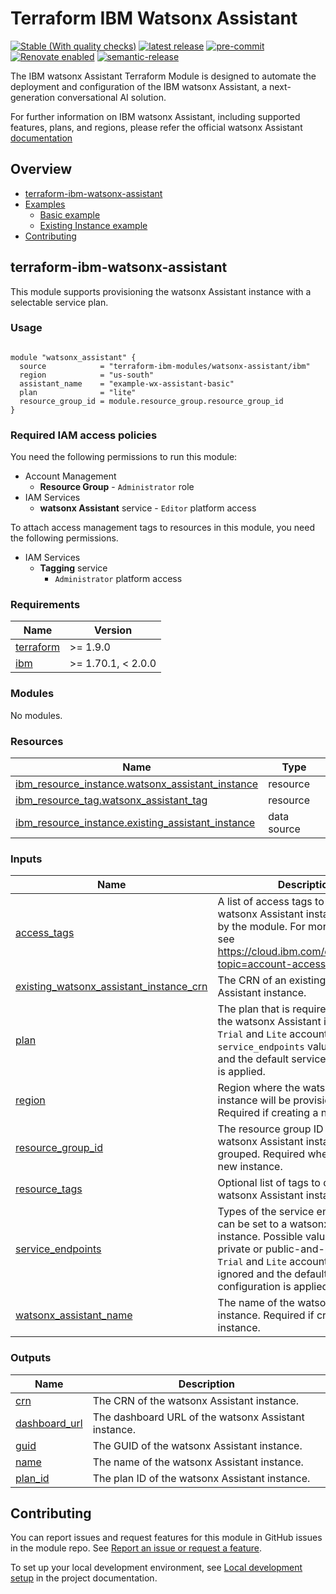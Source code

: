 # Terraform IBM Watsonx Assistant

<!--
Update status and "latest release" badges:
  1. For the status options, see https://terraform-ibm-modules.github.io/documentation/#/badge-status
  2. Update the "latest release" badge to point to the correct module's repo. Replace "terraform-ibm-module-template" in two places.
-->
[![Stable (With quality checks)](https://img.shields.io/badge/Status-Stable%20(With%20quality%20checks)-green)](https://terraform-ibm-modules.github.io/documentation/#/badge-status)
[![latest release](https://img.shields.io/github/v/release/terraform-ibm-modules/terraform-ibm-watsonx-assistant?logo=GitHub&sort=semver)](https://github.com/terraform-ibm-modules/terraform-ibm-watsonx-assistant/releases/latest)
[![pre-commit](https://img.shields.io/badge/pre--commit-enabled-brightgreen?logo=pre-commit&logoColor=white)](https://github.com/pre-commit/pre-commit)
[![Renovate enabled](https://img.shields.io/badge/renovate-enabled-brightgreen.svg)](https://renovatebot.com/)
[![semantic-release](https://img.shields.io/badge/%20%20%F0%9F%93%A6%F0%9F%9A%80-semantic--release-e10079.svg)](https://github.com/semantic-release/semantic-release)

<!--
Add a description of modules in this repo.
Expand on the repo short description in the .github/settings.yml file.

For information, see "Module names and descriptions" at
https://terraform-ibm-modules.github.io/documentation/#/implementation-guidelines?id=module-names-and-descriptions
-->

The IBM watsonx Assistant Terraform Module is designed to automate the deployment and configuration of the IBM watsonx Assistant, a next-generation conversational AI solution.

For further information on IBM watsonx Assistant, including supported features, plans, and regions, please refer the official watsonx Assistant [documentation](https://cloud.ibm.com/docs/watson-assistant?topic=watson-assistant-welcome-new-assistant)

<!-- The following content is automatically populated by the pre-commit hook -->
<!-- BEGIN OVERVIEW HOOK -->
## Overview
* [terraform-ibm-watsonx-assistant](#terraform-ibm-watsonx-assistant)
* [Examples](./examples)
    * [Basic example](./examples/basic)
    * [Existing Instance example](./examples/existing-instance)
* [Contributing](#contributing)
<!-- END OVERVIEW HOOK -->


<!--
If this repo contains any reference architectures, uncomment the heading below and link to them.
(Usually in the `/reference-architectures` directory.)
See "Reference architecture" in the public documentation at
https://terraform-ibm-modules.github.io/documentation/#/implementation-guidelines?id=reference-architecture
-->
<!-- ## Reference architectures -->


<!-- Replace this heading with the name of the root level module (the repo name) -->

## terraform-ibm-watsonx-assistant

This module supports provisioning the watsonx Assistant instance with a selectable service plan.

### Usage

<!--
Add an example of the use of the module in the following code block.

Use real values instead of "var.<var_name>" or other placeholder values
unless real values don't help users know what to change.
-->

```hcl

module "watsonx_assistant" {
  source            = "terraform-ibm-modules/watsonx-assistant/ibm"
  region            = "us-south"
  assistant_name    = "example-wx-assistant-basic"
  plan              = "lite"
  resource_group_id = module.resource_group.resource_group_id
}

```

### Required IAM access policies

You need the following permissions to run this module:

* Account Management
  * **Resource Group**
        - `Administrator` role
* IAM Services
  * **watsonx Assistant** service
        - `Editor` platform access

To attach access management tags to resources in this module, you need the following permissions.

- IAM Services
    - **Tagging** service
        - `Administrator` platform access


<!-- PERMISSIONS REQUIRED TO RUN MODULE
If this module requires permissions, uncomment the following block and update
the sample permissions, following the format.
Replace the 'Sample IBM Cloud' service and roles with applicable values.
The required information can usually be found in the services official
IBM Cloud documentation.
To view all available service permissions, you can go in the
console at Manage > Access (IAM) > Access groups and click into an existing group
(or create a new one) and in the 'Access' tab click 'Assign access'.
-->

<!--
You need the following permissions to run this module:

- Service
    - **Resource group only**
        - `Viewer` access on the specific resource group
    - **Sample IBM Cloud** service
        - `Editor` platform access
        - `Manager` service access
-->

<!-- NO PERMISSIONS FOR MODULE
If no permissions are required for the module, uncomment the following
statement instead the previous block.
-->

<!-- No permissions are needed to run this module.-->


<!-- The following content is automatically populated by the pre-commit hook -->
<!-- BEGINNING OF PRE-COMMIT-TERRAFORM DOCS HOOK -->
### Requirements

| Name | Version |
|------|---------|
| <a name="requirement_terraform"></a> [terraform](#requirement\_terraform) | >= 1.9.0 |
| <a name="requirement_ibm"></a> [ibm](#requirement\_ibm) | >= 1.70.1, < 2.0.0 |

### Modules

No modules.

### Resources

| Name | Type |
|------|------|
| [ibm_resource_instance.watsonx_assistant_instance](https://registry.terraform.io/providers/IBM-Cloud/ibm/latest/docs/resources/resource_instance) | resource |
| [ibm_resource_tag.watsonx_assistant_tag](https://registry.terraform.io/providers/IBM-Cloud/ibm/latest/docs/resources/resource_tag) | resource |
| [ibm_resource_instance.existing_assistant_instance](https://registry.terraform.io/providers/IBM-Cloud/ibm/latest/docs/data-sources/resource_instance) | data source |

### Inputs

| Name | Description | Type | Default | Required |
|------|-------------|------|---------|:--------:|
| <a name="input_access_tags"></a> [access\_tags](#input\_access\_tags) | A list of access tags to apply to the watsonx Assistant instance created by the module. For more information, see https://cloud.ibm.com/docs/account?topic=account-access-tags-tutorial. | `list(string)` | `[]` | no |
| <a name="input_existing_watsonx_assistant_instance_crn"></a> [existing\_watsonx\_assistant\_instance\_crn](#input\_existing\_watsonx\_assistant\_instance\_crn) | The CRN of an existing watsonx Assistant instance. | `string` | `null` | no |
| <a name="input_plan"></a> [plan](#input\_plan) | The plan that is required to provision the watsonx Assistant instance. For `Trial` and `Lite` accounts, the `service_endpoints` value is ignored and the default service configuration is applied. | `string` | `"plus-trial"` | no |
| <a name="input_region"></a> [region](#input\_region) | Region where the watsonx Assistant instance will be provisioned. Required if creating a new instance. | `string` | `"us-south"` | no |
| <a name="input_resource_group_id"></a> [resource\_group\_id](#input\_resource\_group\_id) | The resource group ID where the watsonx Assistant instance will be grouped. Required when creating a new instance. | `string` | `null` | no |
| <a name="input_resource_tags"></a> [resource\_tags](#input\_resource\_tags) | Optional list of tags to describe the watsonx Assistant instance. | `list(string)` | `[]` | no |
| <a name="input_service_endpoints"></a> [service\_endpoints](#input\_service\_endpoints) | Types of the service endpoints that can be set to a watsonx Assistant instance. Possible values are : public, private or public-and-private. For `Trial` and `Lite` accounts, the value is ignored and the default service configuration is applied. | `string` | `"public-and-private"` | no |
| <a name="input_watsonx_assistant_name"></a> [watsonx\_assistant\_name](#input\_watsonx\_assistant\_name) | The name of the watsonx Assistant instance. Required if creating a new instance. | `string` | `null` | no |

### Outputs

| Name | Description |
|------|-------------|
| <a name="output_crn"></a> [crn](#output\_crn) | The CRN of the watsonx Assistant instance. |
| <a name="output_dashboard_url"></a> [dashboard\_url](#output\_dashboard\_url) | The dashboard URL of the watsonx Assistant instance. |
| <a name="output_guid"></a> [guid](#output\_guid) | The GUID of the watsonx Assistant instance. |
| <a name="output_name"></a> [name](#output\_name) | The name of the watsonx Assistant instance. |
| <a name="output_plan_id"></a> [plan\_id](#output\_plan\_id) | The plan ID of the watsonx Assistant instance. |
<!-- END OF PRE-COMMIT-TERRAFORM DOCS HOOK -->

<!-- Leave this section as is so that your module has a link to local development environment set-up steps for contributors to follow -->
## Contributing

You can report issues and request features for this module in GitHub issues in the module repo. See [Report an issue or request a feature](https://github.com/terraform-ibm-modules/.github/blob/main/.github/SUPPORT.md).

To set up your local development environment, see [Local development setup](https://terraform-ibm-modules.github.io/documentation/#/local-dev-setup) in the project documentation.
